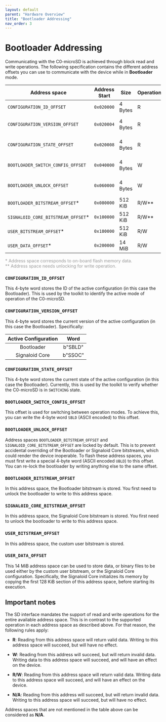 ```yaml
---
layout: default
parent: "Hardware Overview"
title: "Bootloader Addressing"
nav_order: 3
---
```


# Bootloader Addressing
Communicating with the C0-microSD is achieved through block read and write operations. The following specification contains the different address offsets you can use to communicate with the device while in **Bootloader** mode.

| Address space                      | Address Start | Size    | Operation | Description                             |
| ---------------------------------- | ------------- | ------- | --------- | --------------------------------------- |
| `CONFIGURATION_ID_OFFSET`          | `0x020000`    | 4 Bytes | R         | Offset for configuration ID             |
| `CONFIGURATION_VERSION_OFFSET`     | `0x020004`    | 4 Bytes | R         | Offset for configuration version        |
| `CONFIGURATION_STATE_OFFSET`       | `0x020008`    | 4 Bytes | R         | Offset for configuration state          |
| `BOOTLOADER_SWITCH_CONFIG_OFFSET`  | `0x040000`    | 4 Bytes | W         | Offset for switching operation modes    |
| `BOOTLOADER_UNLOCK_OFFSET`         | `0x060000`    | 4 Bytes | W         | Offset for locking/unlocking bootloader |
| `BOOTLOADER_BITSTREAM_OFFSET`*     | `0x080000`    | 512 KiB | R/W\*\*   | Bootloader bitstream region             |
| `SIGNALOID_CORE_BITSTREAM_OFFSET`* | `0x100000`    | 512 KiB | R/W\*\*   | Signaloid Core bitstream region         |
| `USER_BITSTREAM_OFFSET`*           | `0x180000`    | 512 KiB | R/W       | Custom user bitstream region            |
| `USER_DATA_OFFSET`*                | `0x200000`    | 14 MiB  | R/W       | User data space region                  |

<p style="font-size:14px; color:#999">
* Address space corresponds to on-board flash memory data.<br>
** Address space needs unlocking for write operation.
</p>

### `CONFIGURATION_ID_OFFSET`
This 4-byte word stores the ID of the active configuration (in this case the Bootloader). This is used by the toolkit to identify the active mode of operation of the C0-microSD.

### `CONFIGURATION_VERSION_OFFSET`
This 4-byte word stores the current version of the active configuration (in this case the Bootloader). Specifically:

| Active Configuration |  Word   |
| :------------------: | :-----: |
|      Bootloader      | b"SBLD" |
|    Signaloid Core    | b"SSOC" |


### `CONFIGURATION_STATE_OFFSET`
This 4-byte word stores the current state of the active configuration (in this case the Bootloader). Currently, this is used by the toolkit to verify whether the C0-microSD is in `SWITCHING` state.

### `BOOTLOADER_SWITCH_CONFIG_OFFSET`
This offset is used for switching between operation modes. To achieve this, you can write the 4-byte word `SBLD` (ASCII encoded) to this offset.

### `BOOTLOADER_UNLOCK_OFFSET`
Address spaces `BOOTLOADER_BITSTREAM_OFFSET` and `SIGNALOID_CORE_BITSTREAM_OFFSET` are locked by default. This is to prevent accidental overriding of the Bootloader or Signaloid Core bitstreams, which could render the device inoperable. To flash these address spaces, you must first write a special 4-byte word (ASCII encoded `UBLD`) to this offset. You can re-lock the bootloader by writing anything else to the same offset.

### `BOOTLOADER_BITSTREAM_OFFSET`
In this address space, the Bootloader bitstream is stored. You first need to unlock the bootloader to write to this address space.

### `SIGNALOID_CORE_BITSTREAM_OFFSET`
In this address space, the Signaloid Core bitstream is stored. You first need to unlock the bootloader to write to this address space.

### `USER_BITSTREAM_OFFSET`
In this address space, the custom user bitstream is stored.

### `USER_DATA_OFFSET`
This 14 MiB address space can be used to store data, or binary files to be used either by the custom user bitstream, or the Signaloid Core configuration. Specifically, the Signaloid Core initializes its memory by copying the first 128 KiB section of this address space, before starting its execution.

## Important notes
The SD interface mandates the support of read and write operations for the entire available address space. This is in contrast to the supported operation in each address space as described above. For that reason, the following rules apply:

- **R**: Reading from this address space will return valid data. Writing to this address space will succeed, but will have no effect.
- **W**: Reading from this address will succeed, but will return invalid data. Writing data to this address space will succeed, and will have an effect on the device. 
- **R/W**: Reading from this address space will return valid data. Writing data to this address space will succeed, and will have an effect on the device.

- **N/A**: Reading from this address will succeed, but will return invalid data. Writing to this address space will succeed, but will have no effect.

Address spaces that are not mentioned in the table above can be considered as **N/A**.
